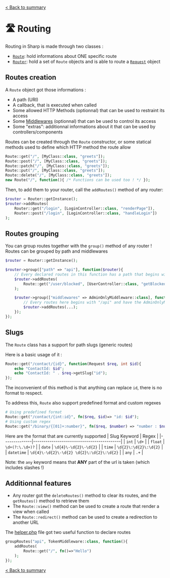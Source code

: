 [< Back to summary](../home.md)

# 🛣️ Routing

Routing in Sharp is made through two classes :
- [`Route`](../../Classes/Web/Route.php): hold informations about ONE specific route
- [`Router`](../../Classes/Web/Router.php): hold a set of `Route` objects and is able to route a [`Request`](../../Classes/Http/Request.php) object


## Routes creation

A `Route` object got those informations :
- A path (URI)
- A callback, that is executed when called
- Some allowed HTTP Methods (optionnal) that can be used to restraint its access
- Some [Middlewares](./105_middlewares.md) (optionnal) that can be used to control its access
- Some "extras": additionnal informations about it that can be used by controllers/components

Routes can be created through the `Route` constructor, or
some statical methods used to define which HTTP method the route allow

```php
Route::get("/", [MyClass::class, "greets"]);
Route::post("/", [MyClass::class, "greets"]);
Route::patch("/", [MyClass::class, "greets"]);
Route::put("/", [MyClass::class, "greets"]);
Route::delete("/", [MyClass::class, "greets"]);
new Route("/", function(){ /* Functions can be used too ! */ });
```

Then, to add them to your router, call the `addRoutes()` method of any router:
```php
$router = Router::getInstance();
$router->addRoutes(
    Router::get("/login", [LoginController::class, "renderPage"]),
    Router::post("/login", [LoginController::class, "handleLogin"])
);
```


## Routes grouping

You can group routes together with the `group()` method of any router !
Routes can be grouped by path and middlewares

```php
$router = Router::getInstance();

$router->group(["path" => "api"], function($router){
    // Every declared routes in this function has a path that begins with "/api"
    $router->addRoutes(
        Route::get("/user/blocked", [UserController::class, "getBlockedList"])
    );

    $router->group(["middlewares" => AdminOnlyMiddleware::class], function($router){
        // Every routes here begins with "/api" and have the AdminOnlyMiddleware applied to them
        $router->addRoutes(...);
    });
});
```

## Slugs

The `Route` class has a support for path slugs (generic routes)

Here is a basic usage of it :
```php
Route::get("/contact/{id}", function(Request $req, int $id){
    echo "ContactId: $id";
    echo "ContactId: " . $req->getSlug("id");
});
```

The inconvenient of this method is that anything can replace `id`, there is no
format to respect.

To address this, `Route` also support predefined format and custom regexes
```php
# Using predefined format
Route::get("/contact/{int:id}", fn($req, $id)=> "id: $id");
# Using custom regex
Route::get("/binary/{[01]+:number}", fn($req, $number) => "number : $number);
```

Here are the format that are currently supported
| Slug Keyword | Regex                                     |
|--------------|-------------------------------------------|
| `int`        | `\d+`                                     |
| `float`      | `\d+(?:\.\d+)?`                           |
| `date`       | `\d{4}\-\d{2}\-\d{2}`                     |
| `time`       | `\d{2}\:\d{2}\:\d{2}`                     |
| `datetime`   | `\d{4}\-\d{2}\-\d{2} \d{2}\:\d{2}\:\d{2}` |
| `any`        | `.+`                                      |

Note: the `any` keyword means that **ANY** part of the url is taken (which includes slashes !)

## Additionnal features

- Any router got the `deleteRoutes()` method to clear its routes, and the `getRoutes()` method to retrieve them
- The `Route::view()` method can be used to create a route that render a view when called
- The `Route::redirect()` method can be used to create a redirection to another URL

The [helper.php](../../Helpers/helpers.php) file got two useful function to declare routes

```php
groupRoutes("api", TokenMiddleware::class, function(){
    addRoutes(
        Route::get("/", fn()=>"Hello")
    );
});
```


[< Back to summary](../home.md)